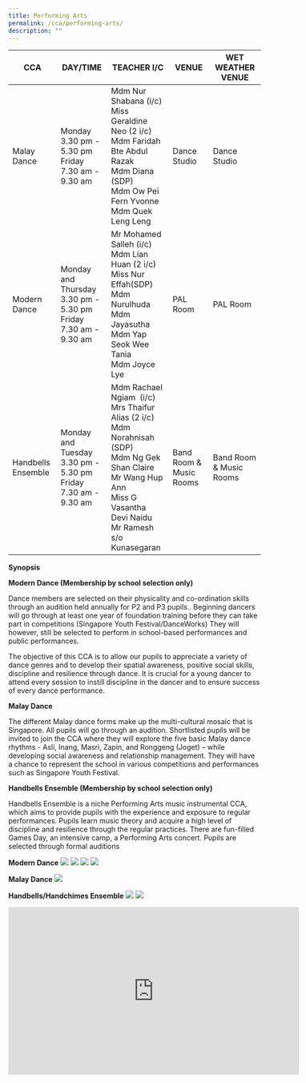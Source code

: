 ```yaml
---
title: Performing Arts
permalink: /cca/performing-arts/
description: ""
---
```

| CCA | DAY/TIME | TEACHER I/C | VENUE | WET WEATHER VENUE |
| -------- | -------- | -------- | -------- | -------- |
| Malay Dance | Monday<br>3.30 pm - 5.30 pm<br>Friday<br>7.30 am - 9.30 am| Mdm Nur Shabana (i/c)  <br>Miss Geraldine Neo (2 i/c)<br>Mdm Faridah Bte Abdul Razak<br>Mdm Diana (SDP) <br>Mdm Ow Pei Fern Yvonne<br>Mdm Quek Leng Leng| Dance Studio | Dance Studio |
|Modern Dance | Monday and Thursday<br>3.30 pm - 5.30 pm<br>Friday<br>7.30 am - 9.30 am| Mr Mohamed Salleh (i/c)<br>Mdm Lian Huan (2 i/c)<br>Miss Nur Effah(SDP) <br>Mdm Nurulhuda<br>Mdm Jayasutha<br>Mdm Yap Seok Wee Tania<br>Mdm Joyce Lye| PAL Room | PAL Room |
|Handbells Ensemble|  Monday and Tuesday<br>3.30 pm - 5.30 pm<br>Friday<br>7.30 am - 9.30 am|Mdm Rachael Ngiam  (i/c)<br>Mrs Thaifur Alias (2 i/c)<br>Mdm Norahnisah (SDP)<br>Mdm Ng Gek Shan Claire<br>Mr Wang Hup Ann<br>Miss G Vasantha Devi Naidu<br>Mr Ramesh s/o Kunasegaran | Band Room & Music Rooms | Band Room & Music Rooms |

**Synopsis**


**Modern Dance (Membership by school selection only)**

Dance members are selected on their physicality and co-ordination skills through an audition held annually for P2 and P3 pupils.. Beginning dancers will go through at least one year of foundation training before they can take part in competitions (Singapore Youth Festival/DanceWorks) They will however, still be selected to perform in school-based performances and public performances.

  

The objective of this CCA is to allow our pupils to appreciate a variety of dance genres and to develop their spatial awareness, positive social skills, discipline and resilience through dance. It is crucial for a young dancer to attend every session to instill discipline in the dancer and to ensure success of every dance performance.

  

**Malay Dance**  

The different Malay dance forms make up the multi-cultural mosaic that is Singapore. All pupils will go through an audition. Shortlisted pupils will be invited to join the CCA where they will explore the five basic Malay dance rhythms - Asli, Inang, Masri, Zapin, and Ronggeng (Joget) – while developing social awareness and relationship management. They will have a chance to represent the school in various competitions and performances such as Singapore Youth Festival.
  

**Handbells Ensemble (Membership by school selection only)**

Handbells Ensemble is a niche Performing Arts music instrumental CCA, which aims to provide pupils with the experience and exposure to regular performances. Pupils learn music theory and acquire a high level of discipline and resilience through the regular practices. There are fun-filled Games Day, an intensive camp, a Performing Arts concert. Pupils are selected through formal auditions



**Modern Dance**
![](/images/IMG-20180418-WA0003.jpg)
![](/images/12.jpg)
![](/images/S24%20Primary%20Cat%20-%20082.jpeg)
![](/images/DSC_6588.jpg)

**Malay Dance**
![](/images/IMG-20160408-WA0002.jpg)

**Handbells/Handchimes Ensemble**
![](/images/DSC_0047.jpeg)
![](/images/HB13-11.jpg)
<iframe width="580" height="335" src="https://www.youtube.com/embed/pVZSw7lZbBs" title="YouTube video player" frameborder="0" allow="accelerometer; autoplay; clipboard-write; encrypted-media; gyroscope; picture-in-picture" allowfullscreen></iframe>